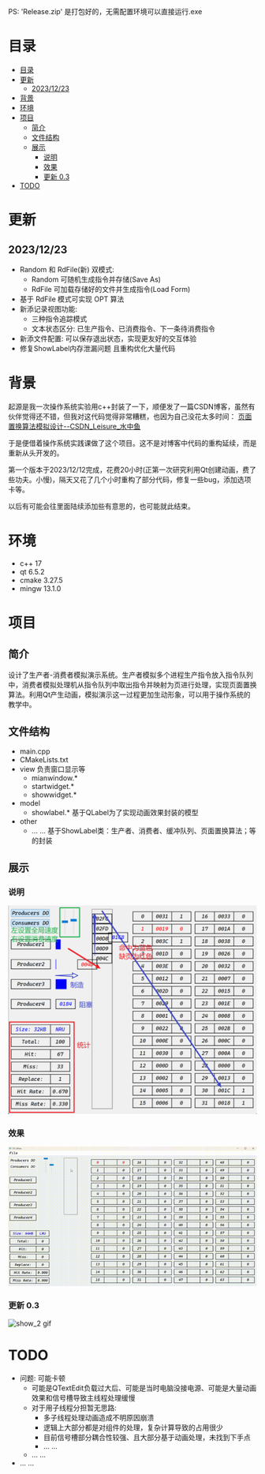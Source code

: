 PS: 'Release.zip' 是打包好的，无需配置环境可以直接运行.exe
# 目录
- [目录](#目录)
- [更新](#更新)
  - [2023/12/23](#20231223)
- [背景](#背景)
- [环境](#环境)
- [项目](#项目)
  - [简介](#简介)
  - [文件结构](#文件结构)
  - [展示](#展示)
    - [说明](#说明)
    - [效果](#效果)
    - [更新 0.3](#更新-03)
- [TODO](#todo)


# 更新
## 2023/12/23
- Random 和 RdFile(新) 双模式: 
  - Random 可随机生成指令并存储(Save As)
  - RdFile 可加载存储好的文件并生成指令(Load Form)
- 基于 RdFile 模式可实现 OPT 算法
- 新添记录视图功能:
  - 三种指令追踪模式
  - 文本状态区分: 已生产指令、已消费指令、下一条待消费指令
- 新添文件配置: 可以保存退出状态，实现更友好的交互体验
- 修复ShowLabel内存泄漏问题 且重构优化大量代码


# 背景
起源是我一次操作系统实验用c++封装了一下，顺便发了一篇CSDN博客，虽然有伙伴觉得还不错，但我对这代码觉得非常糟糕，也因为自己没花太多时间：
[页面置换算法模拟设计--CSDN_Leisure_水中鱼](http://t.csdnimg.cn/n3lp7)

于是便借着操作系统实践课做了这个项目。这不是对博客中代码的重构延续，而是重新从头开发的。

第一个版本于2023/12/12完成，花费20小时(正第一次研究利用Qt创建动画，费了些功夫。小慢)，隔天又花了几个小时重构了部分代码，修复一些bug，添加选项卡等。

以后有可能会往里面陆续添加些有意思的，也可能就此结束。


# 环境
- c++ 17
- qt 6.5.2
- cmake 3.27.5
- mingw 13.1.0


# 项目
## 简介
设计了生产者-消费者模拟演示系统。生产者模拟多个进程生产指令放入指令队列中，消费者模拟处理机从指令队列中取出指令并映射为页进行处理，实现页面置换算法。利用Qt产生动画，模拟演示这一过程更加生动形象，可以用于操作系统的教学中。

## 文件结构
- main.cpp
- CMakeLists.txt
- view 负责窗口显示等
  - mianwindow.*
  - startwidget.*
  - showwidget.*
- model
  - showlabel.* 基于QLabel为了实现动画效果封装的模型
- other
  - ... ... 基于ShowLabel类：生产者、消费者、缓冲队列、页面置换算法；等的封装

## 展示
### 说明
![show image](https://github.com/supine0703/OS_QASys/blob/main/docs/images/show.png "show image")

### 效果
![show gif](https://github.com/supine0703/OS_QASys/blob/main/docs/images/show.gif "show gif")

### 更新 0.3
![show_2 gif](https://github.com/supine0703/OS_QASys/blob/main/docs/images/show_2.gif "show_2 gif")

# TODO
- 问题: 可能卡顿
  - 可能是QTextEdit负载过大后、可能是当时电脑没接电源、可能是大量动画效果和信号槽导致主线程处理缓慢
  - 对于用子线程分担暂无思路:
    - 多子线程处理动画造成不明原因崩溃
    - 逻辑上大部分都是对组件的处理，复杂计算导致的占用很少
    - 目前信号槽部分耦合性较强、且大部分基于动画处理，未找到下手点
    - ... ...
  - ... ...
- ... ...